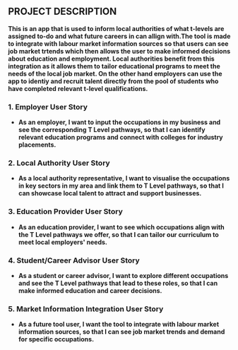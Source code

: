 ## PROJECT DESCRIPTION

**This is an app that is used to inform local authorities of what t-levels are assigned to-do and what future careers in can allign with.The tool is made to integrate with labour market information sources so that users can see job market trtends which then allows the user to make informed decisions about education and employment. Local authorities benefit from this integration as it allows them to tailor educational programs to meet the needs of the local job market. On the other hand employers can use the app to identiy and recruit talent directly from the pool of students who have completed relevant t-level qualifications.**

### 1. Employer User Story
- **As an employer, I want to input the occupations in my business and see the corresponding T Level pathways, so that I can identify relevant education programs and connect with colleges for industry placements.**

### 2. Local Authority User Story
- **As a local authority representative, I want to visualise the occupations in key sectors in my area and link them to T Level pathways, so that I can showcase local talent to attract and support businesses.**

### 3. Education Provider User Story
- **As an education provider, I want to see which occupations align with the T Level pathways we offer, so that I can tailor our curriculum to meet local employers' needs.**

### 4. Student/Career Advisor User Story
- **As a student or career advisor, I want to explore different occupations and see the T Level pathways that lead to these roles, so that I can make informed education and career decisions.**

### 5. Market Information Integration User Story
- **As a future tool user, I want the tool to integrate with labour market information sources, so that I can see job market trends and demand for specific occupations.**